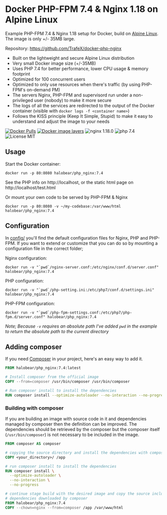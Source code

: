 # Docker PHP-FPM 7.4 & Nginx 1.18 on Alpine Linux
Example PHP-FPM 7.4 & Nginx 1.18 setup for Docker, build on [Alpine Linux](https://www.alpinelinux.org/).
The image is only +/- 35MB large.

Repository: https://github.com/TrafeX/docker-php-nginx


* Built on the lightweight and secure Alpine Linux distribution
* Very small Docker image size (+/-35MB)
* Uses PHP 7.4 for better performance, lower CPU usage & memory footprint
* Optimized for 100 concurrent users
* Optimized to only use resources when there's traffic (by using PHP-FPM's on-demand PM)
* The servers Nginx, PHP-FPM and supervisord run under a non-privileged user (nobody) to make it more secure
* The logs of all the services are redirected to the output of the Docker container (visible with `docker logs -f <container name>`)
* Follows the KISS principle (Keep It Simple, Stupid) to make it easy to understand and adjust the image to your needs


[![Docker Pulls](https://img.shields.io/docker/pulls/halobear/php_nginx:7.4.svg)](https://hub.docker.com/r/halobear/php_nginx:7.4/)
[![Docker image layers](https://images.microbadger.com/badges/image/halobear/php_nginx:7.4.svg)](https://microbadger.com/images/halobear/php_nginx:7.4)
![nginx 1.18.0](https://img.shields.io/badge/nginx-1.18-brightgreen.svg)
![php 7.4](https://img.shields.io/badge/php-7.4-brightgreen.svg)
![License MIT](https://img.shields.io/badge/license-MIT-blue.svg)

## Usage

Start the Docker container:

    docker run -p 80:8080 halobear/php_nginx:7.4

See the PHP info on http://localhost, or the static html page on http://localhost/test.html

Or mount your own code to be served by PHP-FPM & Nginx

    docker run -p 80:8080 -v ~/my-codebase:/var/www/html halobear/php_nginx:7.4

## Configuration
In [config/](config/) you'll find the default configuration files for Nginx, PHP and PHP-FPM.
If you want to extend or customize that you can do so by mounting a configuration file in the correct folder;

Nginx configuration:

    docker run -v "`pwd`/nginx-server.conf:/etc/nginx/conf.d/server.conf" halobear/php_nginx:7.4

PHP configuration:

    docker run -v "`pwd`/php-setting.ini:/etc/php7/conf.d/settings.ini" halobear/php_nginx:7.4

PHP-FPM configuration:

    docker run -v "`pwd`/php-fpm-settings.conf:/etc/php7/php-fpm.d/server.conf" halobear/php_nginx:7.4

_Note; Because `-v` requires an absolute path I've added `pwd` in the example to return the absolute path to the current directory_


## Adding composer

If you need [Composer](https://getcomposer.org/) in your project, here's an easy way to add it.

```dockerfile
FROM halobear/php_nginx:7.4:latest

# Install composer from the official image
COPY --from=composer /usr/bin/composer /usr/bin/composer

# Run composer install to install the dependencies
RUN composer install --optimize-autoloader --no-interaction --no-progress
```

### Building with composer

If you are building an image with source code in it and dependencies managed by composer then the definition can be improved.
The dependencies should be retrieved by the composer but the composer itself (`/usr/bin/composer`) is not necessary to be included in the image.

```Dockerfile
FROM composer AS composer

# copying the source directory and install the dependencies with composer
COPY <your_directory>/ /app

# run composer install to install the dependencies
RUN composer install \
  --optimize-autoloader \
  --no-interaction \
  --no-progress

# continue stage build with the desired image and copy the source including the
# dependencies downloaded by composer
FROM halobear/php_nginx:7.4
COPY --chown=nginx --from=composer /app /var/www/html
```
